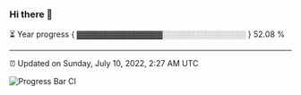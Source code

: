 ### Hi there 👋

⏳ Year progress { ▓▓▓▓▓▓▓▓▓▓▓▓▓▓▓░░░░░░░░░░░░░░░ } 52.08 %

---

⏰ Updated on Sunday, July 10, 2022, 2:27 AM UTC

![Progress Bar CI](https://github.com/arthurbuhl/arthurbuhl/workflows/Progress%20Bar%20CI/badge.svg)

